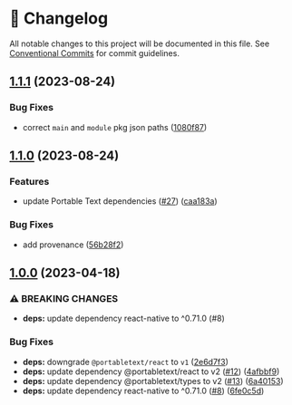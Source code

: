 <!-- markdownlint-disable --><!-- textlint-disable -->

# 📓 Changelog

All notable changes to this project will be documented in this file. See
[Conventional Commits](https://conventionalcommits.org) for commit guidelines.

## [1.1.1](https://github.com/portabletext/react-native-portabletext/compare/v1.1.0...v1.1.1) (2023-08-24)

### Bug Fixes

- correct `main` and `module` pkg json paths ([1080f87](https://github.com/portabletext/react-native-portabletext/commit/1080f8785661956c918da4ead4b0cbea3f4246ea))

## [1.1.0](https://github.com/portabletext/react-native-portabletext/compare/v1.0.0...v1.1.0) (2023-08-24)

### Features

- update Portable Text dependencies ([#27](https://github.com/portabletext/react-native-portabletext/issues/27)) ([caa183a](https://github.com/portabletext/react-native-portabletext/commit/caa183aab7044586ce32bc3860dfc53cb2294a11))

### Bug Fixes

- add provenance ([56b28f2](https://github.com/portabletext/react-native-portabletext/commit/56b28f22009f90aefadbaf9ea8ea7909fc7541c2))

## [1.0.0](https://github.com/portabletext/react-native-portabletext/compare/v0.0.3...v1.0.0) (2023-04-18)

### ⚠ BREAKING CHANGES

- **deps:** update dependency react-native to ^0.71.0 (#8)

### Bug Fixes

- **deps:** downgrade `@portabletext/react` to `v1` ([2e6d7f3](https://github.com/portabletext/react-native-portabletext/commit/2e6d7f39c3a4d3577f4f1781a31dff0594086bfb))
- **deps:** update dependency @portabletext/react to v2 ([#12](https://github.com/portabletext/react-native-portabletext/issues/12)) ([4afbbf9](https://github.com/portabletext/react-native-portabletext/commit/4afbbf99d41888491a7b6cbb3986f2e1793e54e6))
- **deps:** update dependency @portabletext/types to v2 ([#13](https://github.com/portabletext/react-native-portabletext/issues/13)) ([6a40153](https://github.com/portabletext/react-native-portabletext/commit/6a40153a4e048f36f4dde32eec96841eff1edc08))
- **deps:** update dependency react-native to ^0.71.0 ([#8](https://github.com/portabletext/react-native-portabletext/issues/8)) ([6fe0c5d](https://github.com/portabletext/react-native-portabletext/commit/6fe0c5dfdbd3cc991fd36267c3a4e358e2b22ebb))
